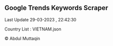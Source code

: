 

## Google Trends Keywords Scraper 
 
Last Update 29-03-2023 , 22:42:30

Country List :
VIETNAM.json



© Abdul Muttaqin 
